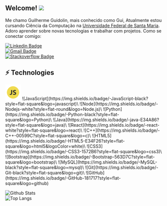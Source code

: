 ## Welcome! <img src="https://raw.githubusercontent.com/aemmadi/aemmadi/master/wave.gif" width="30px">

Me chamo Guilherme Guidolin, mais conhecido como Gui, Atualmente estou cursando Ciência da Computação na [Universidade Federal de Santa Maria](https://www.ufsm.br). Adoro aprender sobre novas tecnologias e trabalhar com projetos.
Como se conectar comigo:

[![Linkedin Badge](https://img.shields.io/badge/-guilhermeguidolin-blue?style=flat-square&logo=Linkedin&logoColor=white&link=https://www.linkedin.com/in/guilherme-guidolin/)](https://www.linkedin.com/in/guilherme-guidolin/)\
[![Gmail Badge](https://img.shields.io/badge/-guidolingip1@gmail.com-c14438?style=flat-square&logo=Gmail&logoColor=white&link=mailto:kanna6501@gmail.com)](mailto:guidolingip1@gmail.com)\
[![Stackoverflow Badge](https://img.shields.io/badge/-guidolingip1-orange?style=flat-square&logo=stackoverflow&logoColor=white&link=https://pt.stackoverflow.com/users/225645/guilherme-guidolin)](https://stackoverflow.com/users/13199540/guilherme-guidolin)

## ⚡ Technologies
<img src="https://github.com/guidolingip1/guidolingip1/blob/main/icoJS.png?raw=true" width="50">
![JavaScript](https://img.shields.io/badge/-JavaScript-black?style=flat-square&logo=javascript)\
![Node](https://img.shields.io/badge/-Nodejs-white?style=flat-round&logo=Node.js)\
![Python](https://img.shields.io/badge/-Python-black?style=flat-square&logo=Python)\
![Java](https://img.shields.io/badge/-java-E34A86?style=flat-square&logo=java)\
![React](https://img.shields.io/badge/-react-white?style=flat-square&logo=react)\
![C++](https://img.shields.io/badge/-C++-00599C?style=flat-square&logo=c)\
![HTML5](https://img.shields.io/badge/-HTML5-E34F26?style=flat-square&logo=html5&logoColor=white)\
![CSS3](https://img.shields.io/badge/-CSS3-1572B6?style=flat-square&logo=css3)\
![Bootstrap](https://img.shields.io/badge/-Bootstrap-563D7C?style=flat-square&logo=bootstrap)\
![MySQL](https://img.shields.io/badge/-MySQL-black?style=flat-square&logo=mysql)\
![Git](https://img.shields.io/badge/-Git-black?style=flat-square&logo=git)\
![GitHub](https://img.shields.io/badge/-GitHub-181717?style=flat-square&logo=github)

![Github Stats](https://github-readme-stats.vercel.app/api?username=guidolingip1&show_icons=true&theme=radical)\
![Top Langs](https://github-readme-stats.vercel.app/api/top-langs/?username=guidolingip1&show_icons=true&theme=radical)

